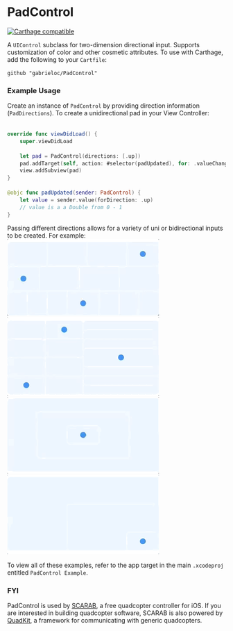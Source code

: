 # PadControl
[![Carthage compatible](https://img.shields.io/badge/Carthage-compatible-4BC51D.svg?style=flat)](https://github.com/Carthage/Carthage)

A `UIControl` subclass for two-dimension directional input. Supports customization of color and other cosmetic attributes. To use with Carthage, add the following to your `Cartfile`:

```
github "gabrieloc/PadControl"
```

### Example Usage
Create an instance of `PadControl` by providing direction information (`PadDirections`). To create a unidirectional pad in your View Controller:
``` swift

override func viewDidLoad() {
	super.viewDidLoad

	let pad = PadControl(directions: [.up])
	pad.addTarget(self, action: #selector(padUpdated), for: .valueChanged)
	view.addSubview(pad)
}

@objc func padUpdated(sender: PadControl) {
	let value = sender.value(forDirection: .up)
	// value is a a Double from 0 - 1
}

```

Passing different directions allows for a variety of uni or bidirectional inputs to be created. For example:
![X axis](pad-x.gif)
![Y axis](pad-y.gif)
![Both axis](pad-omni.gif)
![corner](pad-bl.gif)


To view all of these examples, refer to the app target in the main `.xcodeproj` entitled `PadControl Example`.

### FYI

PadControl is used by [SCARAB](https://itunes.apple.com/us/app/scarab-rc-controller-for-quadcopters/id1205279859), a free quadcopter controller for iOS. If you are interested in building quadcopter software, SCARAB is also powered by [QuadKit](https://github.com/gabrieloc/QuadKit), a framework for communicating with generic quadcopters.